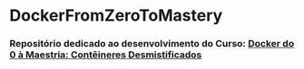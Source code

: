 # DockerFromZeroToMastery
### Repositório dedicado ao desenvolvimento do Curso: [Docker do 0 à Maestria: Contêineres Desmistificados](https://www.udemy.com/course/docker-do-zero-a-maestria-conteinerizacao-desmistificada/)

<br/>
